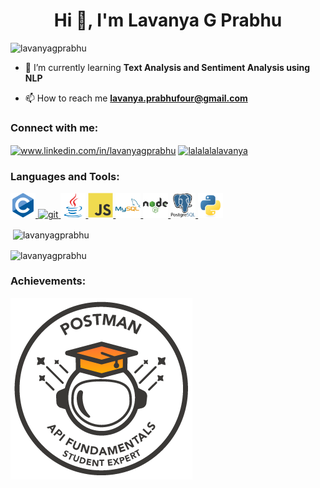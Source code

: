 <h1 align="center">Hi 👋, I'm Lavanya G Prabhu</h1>
<p align="left"> <img src="https://komarev.com/ghpvc/?username=lavanyagprabhu&label=Profile%20views&color=0e75b6&style=flat" alt="lavanyagprabhu" /> </p>

- 🌱 I’m currently learning **Text Analysis and Sentiment Analysis using NLP**

- 📫 How to reach me **lavanya.prabhufour@gmail.com**

<h3 align="left">Connect with me:</h3>
<p align="left">
<a href="https://linkedin.com/in/www.linkedin.com/in/lavanyagprabhu" target="blank"><img align="center" src="https://raw.githubusercontent.com/rahuldkjain/github-profile-readme-generator/master/src/images/icons/Social/linked-in-alt.svg" alt="www.linkedin.com/in/lavanyagprabhu" height="30" width="40" /></a>
<a href="https://instagram.com/lalalalalavanya" target="blank"><img align="center" src="https://raw.githubusercontent.com/rahuldkjain/github-profile-readme-generator/master/src/images/icons/Social/instagram.svg" alt="lalalalalavanya" height="30" width="40" /></a>
</p>

<h3 align="left">Languages and Tools:</h3>
<p align="left"> <a href="https://www.cprogramming.com/" target="_blank" rel="noreferrer"> <img src="https://raw.githubusercontent.com/devicons/devicon/master/icons/c/c-original.svg" alt="c" width="40" height="40"/> </a> <a href="https://git-scm.com/" target="_blank" rel="noreferrer"> <img src="https://www.vectorlogo.zone/logos/git-scm/git-scm-icon.svg" alt="git" width="40" height="40"/> </a> <a href="https://www.java.com" target="_blank" rel="noreferrer"> <img src="https://raw.githubusercontent.com/devicons/devicon/master/icons/java/java-original.svg" alt="java" width="40" height="40"/> </a> <a href="https://developer.mozilla.org/en-US/docs/Web/JavaScript" target="_blank" rel="noreferrer"> <img src="https://raw.githubusercontent.com/devicons/devicon/master/icons/javascript/javascript-original.svg" alt="javascript" width="40" height="40"/> </a> <a href="https://www.mysql.com/" target="_blank" rel="noreferrer"> <img src="https://raw.githubusercontent.com/devicons/devicon/master/icons/mysql/mysql-original-wordmark.svg" alt="mysql" width="40" height="40"/> </a> <a href="https://nodejs.org" target="_blank" rel="noreferrer"> <img src="https://raw.githubusercontent.com/devicons/devicon/master/icons/nodejs/nodejs-original-wordmark.svg" alt="nodejs" width="40" height="40"/> </a> <a href="https://www.postgresql.org" target="_blank" rel="noreferrer"> <img src="https://raw.githubusercontent.com/devicons/devicon/master/icons/postgresql/postgresql-original-wordmark.svg" alt="postgresql" width="40" height="40"/> </a> <a href="https://www.python.org" target="_blank" rel="noreferrer"> <img src="https://raw.githubusercontent.com/devicons/devicon/master/icons/python/python-original.svg" alt="python" width="40" height="40"/> </a> </p>


<p>&nbsp;<img align="center" src="https://github-readme-stats.vercel.app/api?username=lavanyagprabhu&theme=dark&show_icons=true&locale=en" alt="lavanyagprabhu" /></p>



<p><img align="center" src="https://github-readme-stats.vercel.app/api/top-langs?username=lavanyagprabhu&theme=dark&show_icons=true&locale=en&layout=compact" alt="lavanyagprabhu" /></p>

<h3 align="left">Achievements:</h3>
<p>
  <a href="https://api.badgr.io/public/assertions/LNEWqrEDQwqU9I79JmTcAw">
    <img align="left" src="https://github.com/LavanyaGPrabhu/LavanyaGPrabhu/raw/main/Badges/PostmanAPIFundamentalsStudentExpert.png" alt="Postman API Fundamentals Student Expert" />
  </a>
</p>
